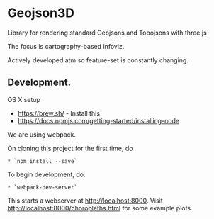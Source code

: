 # Geojson3D

Library for rendering standard Geojsons and Topojsons with three.js

The focus is cartography-based infoviz.

Actively developed atm so feature-set is constantly changing.

## Development.

OS X setup
   * https://brew.sh/ - Install this
   * https://docs.npmjs.com/getting-started/installing-node

We are using webpack.

On cloning this project for the first time, do

    * `npm install --save`

To begin development, do:

    * `webpack-dev-server`

This starts a webserver at [http://localhost:8000](http://localhost:8000).
Visit [http://localhost:8000/choropleths.html](http://localhost:8000) for some example plots.

